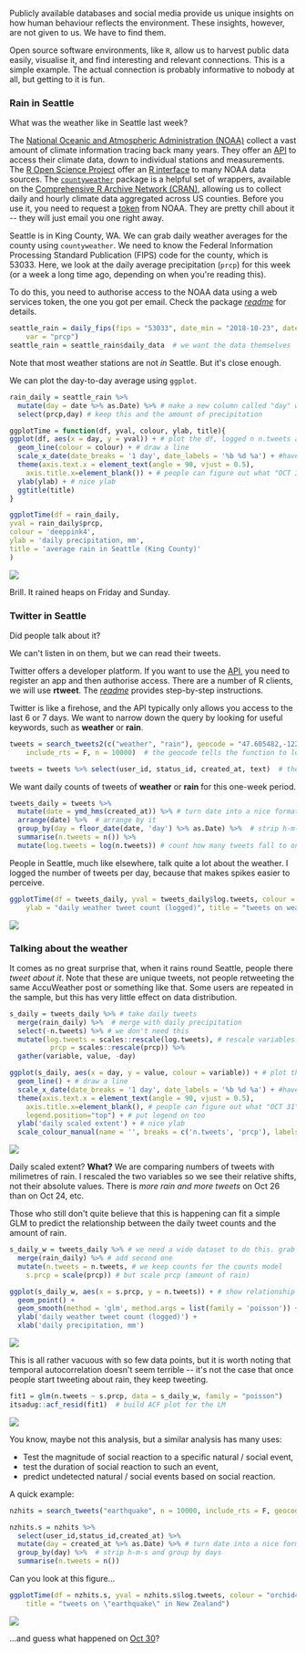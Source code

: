 Publicly available databases and social media provide us unique insights on how human behaviour reflects the environment. These insights, however, are not given to us. We have to find them.

Open source software environments, like `R`, allow us to harvest public data easily, visualise it, and find interesting and relevant connections. This is a simple example. The actual connection is probably informative to nobody at all, but getting to it is fun.

### Rain in Seattle

What was the weather like in Seattle last week?

The [National Oceanic and Atmospheric Administration (NOAA)](https://www.noaa.gov/) collect a vast amount of climate information tracing back many years. They offer an [API](https://www.ncdc.noaa.gov/cdo-web/webservices/v2) to access their climate data, down to individual stations and measurements. The [R Open Science Project](https://ropensci.org/) offer an [R interface](https://github.com/ropensci/rnoaa) to many NOAA data sources. The [`countyweather`](https://cran.r-project.org/web/packages/countyweather/vignettes/countyweather.html) package is a helpful set of wrappers, available on the [Comprehensive R Archive Network (CRAN)](https://cran.r-project.org/), allowing us to collect daily and hourly climate data aggregated across US counties. Before you use it, you need to request a [token](https://www.ncdc.noaa.gov/cdo-web/token) from NOAA. They are pretty chill about it -- they will just email you one right away.

Seattle is in King County, WA. We can grab daily weather averages for the county using `countyweather`. We need to know the Federal Information Processing Standard Publication (FIPS) code for the county, which is 53033. Here, we look at the daily average precipitation (`prcp`) for this week (or a week a long time ago, depending on when you're reading this).

To do this, you need to authorise access to the NOAA data using a web services token, the one you got per email. Check the package [*readme*](https://cran.r-project.org/web/packages/countyweather/README.html) for details.

``` r
seattle_rain = daily_fips(fips = "53033", date_min = "2018-10-23", date_max = "2018-11-02", 
    var = "prcp")
seattle_rain = seattle_rain$daily_data  # we want the data themselves
```

Note that most weather stations are not *in* Seattle. But it's close enough.

We can plot the day-to-day average using `ggplot`.

``` r
rain_daily = seattle_rain %>%
  mutate(day = date %>% as.Date) %>% # make a new column called "day" which is a date, not a factor
  select(prcp,day) # keep this and the amount of precipitation 

ggplotTime = function(df, yval, colour, ylab, title){
ggplot(df, aes(x = day, y = yval)) + # plot the df, logged n n.tweets across day
  geom_line(colour = colour) + # draw a line
  scale_x_date(date_breaks = '1 day', date_labels = '%b %d %a') + #have an x axis tick per day, in a month-day format
  theme(axis.text.x = element_text(angle = 90, vjust = 0.5),
    axis.title.x=element_blank()) + # people can figure out what "OCT 31" is 
  ylab(ylab) + # nice ylab 
  ggtitle(title)  
}

ggplotTime(df = rain_daily,
yval = rain_daily$prcp,
colour = 'deeppink4',
ylab = 'daily precipitation, mm',
title = 'average rain in Seattle (King County)'
)
```

![](Figs/unnamed-chunk-6-1.png)

Brill. It rained heaps on Friday and Sunday.

### Twitter in Seattle

Did people talk about it?

We can't listen in on them, but we can read their tweets.

Twitter offers a developer platform. If you want to use the [API](https://developer.twitter.com/en/docs/basics/getting-started), you need to register an app and then authorise access. There are a number of R clients, we will use **rtweet**. The [*readme*](https://rtweet.info/) provides step-by-step instructions.

Twitter is like a firehose, and the API typically only allows you access to the last 6 or 7 days. We want to narrow down the query by looking for useful keywords, such as **weather** or **rain**.

``` r
tweets = search_tweets2(c("weather", "rain"), geocode = "47.605482,-122.326892,50mi", 
    include_rts = F, n = 10000)  # the geocode tells the function to look for tweets within a 50 mile radius of downtown Seattle, we exclude retweets, and put a maximum cap on the query.

tweets = tweets %>% select(user_id, status_id, created_at, text)  # the function returns a range of details. we only care about the user and status id, the date when the tweet was twot, and the text.
```

We want daily counts of tweets of **weather** or **rain** for this one-week period.

``` r
tweets_daily = tweets %>% 
  mutate(date = ymd_hms(created_at)) %>% # turn date into a nice format
  arrange(date) %>%  # arrange by it
  group_by(day = floor_date(date, 'day') %>% as.Date) %>%  # strip h-m-s and group by days
  summarise(n.tweets = n()) %>% 
  mutate(log.tweets = log(n.tweets)) # count how many tweets fall to one day
```

People in Seattle, much like elsewhere, talk quite a lot about the weather. I logged the number of tweets per day, because that makes spikes easier to perceive.

``` r
ggplotTime(df = tweets_daily, yval = tweets_daily$log.tweets, colour = "goldenrod2", 
    ylab = "daily weather tweet count (logged)", title = "tweets on weather round Seattle")
```

![](Figs/unnamed-chunk-10-1.png)

### Talking about the weather

It comes as no great surprise that, when it rains round Seattle, people there *tweet about it*. Note that these are unique tweets, not people retweeting the same AccuWeather post or something like that. Some users are repeated in the sample, but this has very little effect on data distribution.

``` r
s_daily = tweets_daily %>% # take daily tweets
  merge(rain_daily) %>%  # merge with daily precipitation
  select(-n.tweets) %>% # we don't need this
  mutate(log.tweets = scales::rescale(log.tweets), # rescale variables so we can compare them
          prcp = scales::rescale(prcp)) %>% 
  gather(variable, value, -day)

ggplot(s_daily, aes(x = day, y = value, colour = variable)) + # plot the new df, logged n n.tweets across day
  geom_line() + # draw a line
  scale_x_date(date_breaks = '1 day', date_labels = '%b %d %a') + #have an x axis tick per day, in a month-day format
  theme(axis.text.x = element_text(angle = 90, vjust = 0.5),
    axis.title.x=element_blank(), # people can figure out what "OCT 31" is 
    legend.position="top") + # put legend on too
  ylab('daily scaled extent') + # nice ylab
  scale_colour_manual(name = '', breaks = c('n.tweets', 'prcp'), labels = c('tweets (log(n))', 'rain (mm)'), values = c('goldenrod2','deeppink4')) # legend! no name, custom break labels, match colours with previous plots
```

![](Figs/unnamed-chunk-11-1.png)

Daily scaled extent? **What?** We are comparing numbers of tweets with milimetres of rain. I rescaled the two variables so we see their relative shifts, not their absolute values. There is *more rain and more tweets* on Oct 26 than on Oct 24, etc.

Those who still don't quite believe that this is happening can fit a simple GLM to predict the relationship between the daily tweet counts and the amount of rain.

``` r
s_daily_w = tweets_daily %>% # we need a wide dataset to do this. grab firt one
  merge(rain_daily) %>% # add second one
  mutate(n.tweets = n.tweets, # we keep counts for the counts model
    s.prcp = scale(prcp)) # but scale prcp (amount of rain)

ggplot(s_daily_w, aes(x = s.prcp, y = n.tweets)) + # show relationship
  geom_point() +
  geom_smooth(method = 'glm', method.args = list(family = 'poisson')) + # fit a Poisson model (for count data)
  ylab('daily weather tweet count (logged)') +
  xlab('daily precipitation, mm')
```

![](Figs/unnamed-chunk-12-1.png)

This is all rather vacuous with so few data points, but it is worth noting that temporal autocorrelation doesn't seem terrible -- it's not the case that once people start tweeting about rain, they keep tweeting.

``` r
fit1 = glm(n.tweets ~ s.prcp, data = s_daily_w, family = "poisson")
itsadug::acf_resid(fit1)  # build ACF plot for the LM
```

![](Figs/unnamed-chunk-13-1.png)

You know, maybe not this analysis, but a similar analysis has many uses:

-   Test the magnitude of social reaction to a specific natural / social event,
-   test the duration of social reaction to such an event,
-   predict undetected natural / social events based on social reaction.

A quick example:

``` r
nzhits = search_tweets("earthquake", n = 10000, include_rts = F, geocode = "-41.886256,173.236146,1000mi") # tweets on earthquakes in New Zealand

nzhits.s = nzhits %>% 
  select(user_id,status_id,created_at) %>% 
  mutate(day = created_at %>% as.Date) %>% # turn date into a nice format
  group_by(day) %>%  # strip h-m-s and group by days
  summarise(n.tweets = n())
```

Can you look at this figure...

``` r
ggplotTime(df = nzhits.s, yval = nzhits.s$log.tweets, colour = "orchid4", ylab = "daily tweet count (logged)", 
    title = "tweets on \"earthquake\" in New Zealand")
```

![](Figs/unnamed-chunk-16-1.png)

...and guess what happened on [Oct 30](https://www.geonet.org.nz/earthquake/2018p816466)?

